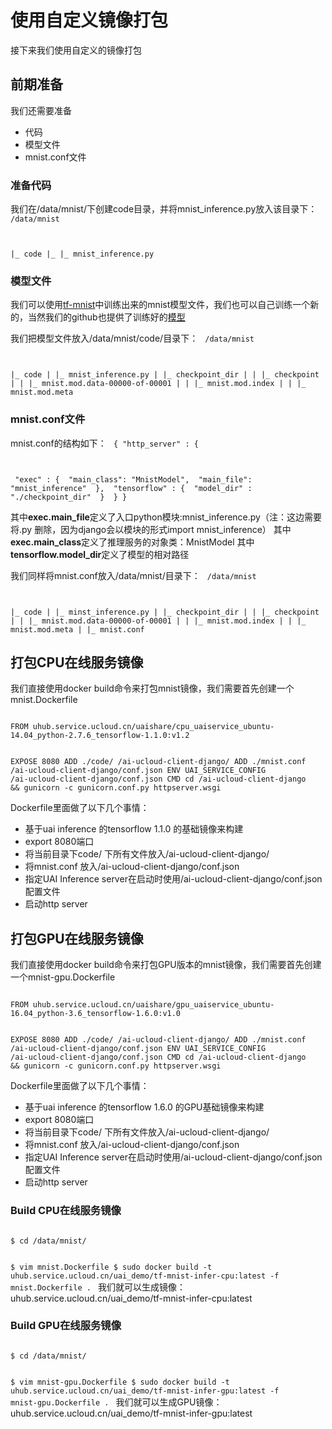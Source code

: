 

# 使用自定义镜像打包
接下来我们使用自定义的镜像打包

## 前期准备
我们还需要准备

  * 代码
  * 模型文件
  * mnist.conf文件

### 准备代码
我们在/data/mnist/下创建code目录，并将mnist\_inference.py放入该目录下：
<code>
/data/mnist

|_ code
|_ |_ mnist_inference.py
</code>

### 模型文件
我们可以使用[tf-mnist](uai-train/set-up/tf-mnist/self-pack)中训练出来的mnist模型文件，我们也可以自己训练一个新的，当然我们的github也提供了训练好的[模型](https://github.com/ucloud/uai-sdk/tree/master/examples/tensorflow/inference/mnist_1.1/checkpoint_dir)

我们把模型文件放入/data/mnist/code/目录下：
<code>
/data/mnist

|_ code
|  |_ mnist_inference.py
|  |_ checkpoint_dir
|  |  |_ checkpoint
|  |  |_ mnist.mod.data-00000-of-00001
|  |  |_ mnist.mod.index
|  |  |_ mnist.mod.meta
</code>

### mnist.conf文件
mnist.conf的结构如下：
<code>
{
    "http_server" : {

​        "exec" : {
​            "main_class": "MnistModel",
​            "main_file": "mnist_inference"
​        },
​        "tensorflow" : {
​            "model_dir" : "./checkpoint_dir"
​        }
​    }
}
</code>

其中**exec.main\_file**定义了入口python模块:mnist\_inference.py（注：这边需要将.py 删除，因为django会以模块的形式import mnist\_inference）
其中**exec.main\_class**定义了推理服务的对象类：MnistModel 
其中**tensorflow.model\_dir**定义了模型的相对路径 

我们同样将mnist.conf放入/data/mnist/目录下：
<code>
/data/mnist

|_ code
|  |_ minst_inference.py
|  |_ checkpoint_dir
|  |  |_ checkpoint
|  |  |_ mnist.mod.data-00000-of-00001
|  |  |_ mnist.mod.index
|  |  |_ mnist.mod.meta
|  |_ mnist.conf
</code>

## 打包CPU在线服务镜像
我们直接使用docker build命令来打包mnist镜像，我们需要首先创建一个mnist.Dockerfile

<code>
FROM uhub.service.ucloud.cn/uaishare/cpu_uaiservice_ubuntu-14.04_python-2.7.6_tensorflow-1.1.0:v1.2

EXPOSE 8080
ADD ./code/ /ai-ucloud-client-django/
ADD ./mnist.conf  /ai-ucloud-client-django/conf.json
ENV UAI_SERVICE_CONFIG /ai-ucloud-client-django/conf.json
CMD cd /ai-ucloud-client-django && gunicorn -c gunicorn.conf.py httpserver.wsgi
</code>

Dockerfile里面做了以下几个事情：
  - 基于uai inference 的tensorflow 1.1.0 的基础镜像来构建
  - export 8080端口
  - 将当前目录下code/ 下所有文件放入/ai-ucloud-client-django/
  - 将mnist.conf  放入/ai-ucloud-client-django/conf.json
  - 指定UAI Inference server在启动时使用/ai-ucloud-client-django/conf.json 配置文件
  - 启动http server

## 打包GPU在线服务镜像
我们直接使用docker build命令来打包GPU版本的mnist镜像，我们需要首先创建一个mnist-gpu.Dockerfile

<code>
FROM uhub.service.ucloud.cn/uaishare/gpu_uaiservice_ubuntu-16.04_python-3.6_tensorflow-1.6.0:v1.0

EXPOSE 8080
ADD ./code/ /ai-ucloud-client-django/
ADD ./mnist.conf  /ai-ucloud-client-django/conf.json
ENV UAI_SERVICE_CONFIG /ai-ucloud-client-django/conf.json
CMD cd /ai-ucloud-client-django && gunicorn -c gunicorn.conf.py httpserver.wsgi
</code>

Dockerfile里面做了以下几个事情：
  - 基于uai inference 的tensorflow 1.6.0 的GPU基础镜像来构建
  - export 8080端口
  - 将当前目录下code/ 下所有文件放入/ai-ucloud-client-django/
  - 将mnist.conf  放入/ai-ucloud-client-django/conf.json
  - 指定UAI Inference server在启动时使用/ai-ucloud-client-django/conf.json 配置文件
  - 启动http server

### Build CPU在线服务镜像
<code>
$ cd /data/mnist/

$ vim mnist.Dockerfile
$ sudo docker build -t uhub.service.ucloud.cn/uai_demo/tf-mnist-infer-cpu:latest -f mnist.Dockerfile .
</code>
我们就可以生成镜像：uhub.service.ucloud.cn/uai_demo/tf-mnist-infer-cpu:latest

### Build GPU在线服务镜像
<code>
$ cd /data/mnist/

$ vim mnist-gpu.Dockerfile
$ sudo docker build -t uhub.service.ucloud.cn/uai_demo/tf-mnist-infer-gpu:latest -f mnist-gpu.Dockerfile .
</code>
我们就可以生成GPU镜像：uhub.service.ucloud.cn/uai_demo/tf-mnist-infer-gpu:latest

